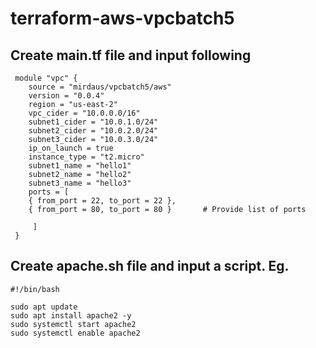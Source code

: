 # terraform-aws-vpcbatch5

## Create main.tf file and input following

```hcl
 module "vpc" {
    source = "mirdaus/vpcbatch5/aws"
    version = "0.0.4"
    region = "us-east-2"
    vpc_cider = "10.0.0.0/16"
    subnet1_cider = "10.0.1.0/24"
    subnet2_cider = "10.0.2.0/24"
    subnet3_cider = "10.0.3.0/24"
    ip_on_launch = true
    instance_type = "t2.micro"
    subnet1_name = "hello1"
    subnet2_name = "hello2"
    subnet3_name = "hello3"
    ports = [
    { from_port = 22, to_port = 22 },
    { from_port = 80, to_port = 80 }       # Provide list of ports
    
     ]
 }
```

## Create apache.sh file and input a script. Eg.
```hcl
#!/bin/bash

sudo apt update
sudo apt install apache2 -y 
sudo systemctl start apache2
sudo systemctl enable apache2 
```